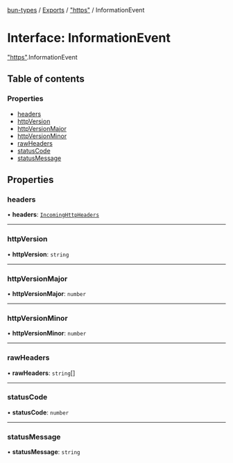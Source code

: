 [bun-types](https://github.com/oven-sh/bun-types/blob/master/api-docs/README.md) / [Exports](https://github.com/oven-sh/bun-types/blob/master/api-docs/modules.md) / ["https"](https://github.com/oven-sh/bun-types/blob/master/api-docs/modules/https_.md) / InformationEvent

# Interface: InformationEvent

["https"](https://github.com/oven-sh/bun-types/blob/master/api-docs/modules/https_.md).InformationEvent

## Table of contents

### Properties

- [headers](https://github.com/oven-sh/bun-types/blob/master/api-docs/interfaces/https_.InformationEvent.md#headers)
- [httpVersion](https://github.com/oven-sh/bun-types/blob/master/api-docs/interfaces/https_.InformationEvent.md#httpversion)
- [httpVersionMajor](https://github.com/oven-sh/bun-types/blob/master/api-docs/interfaces/https_.InformationEvent.md#httpversionmajor)
- [httpVersionMinor](https://github.com/oven-sh/bun-types/blob/master/api-docs/interfaces/https_.InformationEvent.md#httpversionminor)
- [rawHeaders](https://github.com/oven-sh/bun-types/blob/master/api-docs/interfaces/https_.InformationEvent.md#rawheaders)
- [statusCode](https://github.com/oven-sh/bun-types/blob/master/api-docs/interfaces/https_.InformationEvent.md#statuscode)
- [statusMessage](https://github.com/oven-sh/bun-types/blob/master/api-docs/interfaces/https_.InformationEvent.md#statusmessage)

## Properties

### headers

• **headers**: [`IncomingHttpHeaders`](https://github.com/oven-sh/bun-types/blob/master/api-docs/interfaces/http_.IncomingHttpHeaders.md)

___

### httpVersion

• **httpVersion**: `string`

___

### httpVersionMajor

• **httpVersionMajor**: `number`

___

### httpVersionMinor

• **httpVersionMinor**: `number`

___

### rawHeaders

• **rawHeaders**: `string`[]

___

### statusCode

• **statusCode**: `number`

___

### statusMessage

• **statusMessage**: `string`

